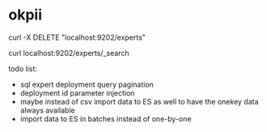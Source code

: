 # okpii

curl -X DELETE "localhost:9202/experts"

curl localhost:9202/experts/_search

todo list:
- sql expert deployment query pagination
- deployment id parameter injection
- maybe instead of csv import data to ES as well to have the onekey data always available
- import data to ES in batches instead of one-by-one